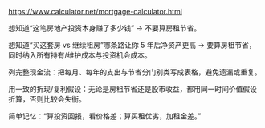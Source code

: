 https://www.calculator.net/mortgage-calculator.html



想知道“这笔房地产投资本身赚了多少钱” → 不要算房租节省。

想知道“买这套房 vs 继续租房”哪条路让你 5 年后净资产更高 → 要算房租节省，同时纳入所有持有/维护成本与投资机会成本。

列完整现金流：把每月、每年的支出与节省分门别类写成表格，避免遗漏或重复。

用一致的折现/复利假设：无论是房租节省还是股市收益，都用同一时间价值假设折算，否则比较会失衡。

简单记忆：“算投资回报，看价格差；算买租优劣，加租金差。”